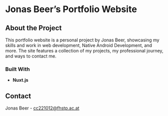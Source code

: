 # Jonas Beer’s Portfolio Website

## About the Project

This portfolio website is a personal project by Jonas Beer, showcasing my skills and work in web development, Native Android Development, and more. The site features a collection of my projects, my professional journey, and ways to contact me.

### Built With

- **Nuxt.js** 


## Contact

Jonas Beer - cc221012@fhstp.ac.at
